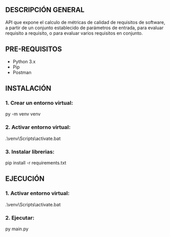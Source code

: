 
<h2>DESCRIPCIÓN GENERAL</h2>
API que expone el calculo de métricas de calidad de requisitos de software, a partir de un conjunto establecido de parámetros de entrada, para evaluar requisito a requisito, o para evaluar varios requisitos en conjunto.

<h2>PRE-REQUISITOS</h2>

* Python 3.x
* Pip
* Postman

<h2>INSTALACIÓN</h2>

<h3>1. Crear un entorno virtual:</h3>
<p>py -m venv venv</p>

<h3>2. Activar entorno virtual:</h3>
<p>.\venv\Scripts\activate.bat</p>

<h3>3. Instalar librerias:</h3>
<p>pip install -r requirements.txt</p>

<h2>EJECUCIÓN</h2>

<h3>1. Activar entorno virtual:</h3>
<p>.\venv\Scripts\activate.bat</p>

<h3>2. Ejecutar:</h3>
<p>py main.py</p>

